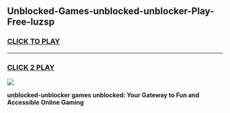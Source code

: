 
## Unblocked-Games-unblocked-unblocker-Play-Free-luzsp
<h3>
<a href="https://premium76.site?title=unblocked-unblocker&ref=19M">CLICK TO PLAY</a></h3>
<hr>

<h3>
<a href="https://premium76.site?title=unblocked-unblocker&ref=19M">CLICK 2 PLAY</a>
  
</h3>

<a href="https://premium76.site?title=unblocked-unblocker&ref=19M"><img src="https://clearcache.store/games.png"></a>


**unblocked-unblocker games unblocked: Your Gateway to Fun and Accessible Online Gaming**
